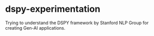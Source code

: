 # dspy-experimentation
Trying to understand the DSPY framework by Stanford NLP Group for creating Gen-AI applications. 
